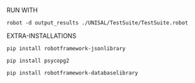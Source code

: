 RUN WITH

    robot -d output_results ./UNISAL/TestSuite/TestSuite.robot

EXTRA-INSTALLATIONS

    pip install robotframework-jsonlibrary
    
    pip install psycopg2
    
    pip install robotframework-databaselibrary

